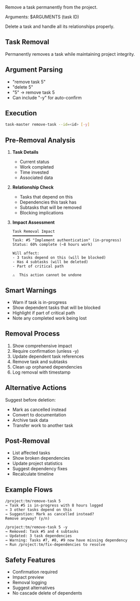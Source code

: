 Remove a task permanently from the project.

Arguments: $ARGUMENTS (task ID)

Delete a task and handle all its relationships properly.

## Task Removal

Permanently removes a task while maintaining project integrity.

## Argument Parsing

- "remove task 5"
- "delete 5"
- "5" → remove task 5
- Can include "-y" for auto-confirm

## Execution

```bash
task-master remove-task --id=<id> [-y]
```

## Pre-Removal Analysis

1. **Task Details**
   - Current status
   - Work completed
   - Time invested
   - Associated data

2. **Relationship Check**
   - Tasks that depend on this
   - Dependencies this task has
   - Subtasks that will be removed
   - Blocking implications

3. **Impact Assessment**
   ```
   Task Removal Impact
   ━━━━━━━━━━━━━━━━━━
   Task: #5 "Implement authentication" (in-progress)
   Status: 60% complete (~8 hours work)

   Will affect:
   - 3 tasks depend on this (will be blocked)
   - Has 4 subtasks (will be deleted)
   - Part of critical path

   ⚠️  This action cannot be undone
   ```

## Smart Warnings

- Warn if task is in-progress
- Show dependent tasks that will be blocked
- Highlight if part of critical path
- Note any completed work being lost

## Removal Process

1. Show comprehensive impact
2. Require confirmation (unless -y)
3. Update dependent task references
4. Remove task and subtasks
5. Clean up orphaned dependencies
6. Log removal with timestamp

## Alternative Actions

Suggest before deletion:
- Mark as cancelled instead
- Convert to documentation
- Archive task data
- Transfer work to another task

## Post-Removal

- List affected tasks
- Show broken dependencies
- Update project statistics
- Suggest dependency fixes
- Recalculate timeline

## Example Flows

```
/project:tm/remove-task 5
→ Task #5 is in-progress with 8 hours logged
→ 3 other tasks depend on this
→ Suggestion: Mark as cancelled instead?
Remove anyway? (y/n)

/project:tm/remove-task 5 -y
→ Removed: Task #5 and 4 subtasks
→ Updated: 3 task dependencies
→ Warning: Tasks #7, #8, #9 now have missing dependency
→ Run /project:tm/fix-dependencies to resolve
```

## Safety Features

- Confirmation required
- Impact preview
- Removal logging
- Suggest alternatives
- No cascade delete of dependents
